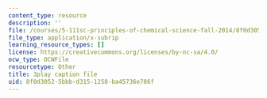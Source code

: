 ```yaml
---
content_type: resource
description: ''
file: /courses/5-111sc-principles-of-chemical-science-fall-2014/8f0d30525bbbd3151258ba45736e786f_739SB34oEyo.srt
file_type: application/x-subrip
learning_resource_types: []
license: https://creativecommons.org/licenses/by-nc-sa/4.0/
ocw_type: OCWFile
resourcetype: Other
title: 3play caption file
uid: 8f0d3052-5bbb-d315-1258-ba45736e786f
---
```

